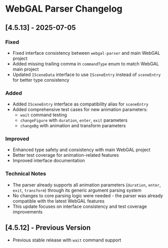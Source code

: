 # WebGAL Parser Changelog

## [4.5.13] - 2025-07-05

### Fixed
- Fixed interface consistency between `webgal-parser` and main WebGAL project
- Added missing trailing comma in `commandType` enum to match WebGAL main project
- Updated `ISceneData` interface to use `ISceneEntry` instead of `sceneEntry` for better type consistency

### Added
- Added `ISceneEntry` interface as compatibility alias for `sceneEntry`
- Added comprehensive test cases for new animation parameters:
  - `wait` command testing
  - `changeFigure` with `duration`, `enter`, `exit` parameters
  - `changeBg` with animation and transform parameters

### Improved
- Enhanced type safety and consistency with main WebGAL project
- Better test coverage for animation-related features
- Improved interface documentation

### Technical Notes
- The parser already supports all animation parameters (`duration`, `enter`, `exit`, `transform`) through its generic argument parsing system
- No changes to core parsing logic were needed - the parser was already compatible with the latest WebGAL features
- This update focuses on interface consistency and test coverage improvements

## [4.5.12] - Previous Version
- Previous stable release with `wait` command support
